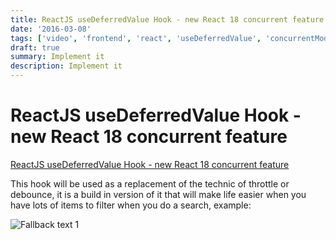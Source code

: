 ```yaml
---
title: ReactJS useDeferredValue Hook - new React 18 concurrent feature
date: '2016-03-08'
tags: ['video', 'frontend', 'react', 'useDeferredValue', 'concurrentMode', 'read', 'withResume']
draft: true
summary: Implement it
description: Implement it
---
```

# ReactJS useDeferredValue Hook - new React 18 concurrent feature


[ReactJS useDeferredValue Hook - new React 18 concurrent feature](https://www.youtube.com/watch?v=AZkMRYr_0C0&ab_channel=BasaratCodes)

This hook will be used as a replacement of the technic of throttle or debounce, it is a build in version of it that will make life easier when you have lots of items to filter when you do a search, example:

![Fallback text 1](/static/assets/pasted-image-20221008113323.png)


